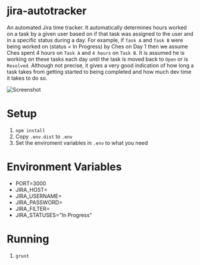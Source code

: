 jira-autotracker
================

An automated Jira time tracker. It automatically determines hours worked on a task by a given user based on if that task was assigned to the user and in a specific status during a day. For example, if `Task A` and `Task B` were being worked on (status = In Progress) by Ches on Day 1 then we assume Ches spent 4 hours on `Task A` and `4 hours` on `Task B`. It is assumed he is working on these tasks each day until the task is moved back to `Open` or is `Resolved`. Although not precise, it gives a very good indication of how long a task takes from getting started to being completed and how much dev time it takes to do so.

![Screenshot](https://dl.dropboxusercontent.com/u/127414/jira-autotracker/Screenshot%202014-10-06%2009.40.47.png)

# Setup

1. `npm install`
2. Copy `.env.dist` to `.env`
3. Set the enviroment variables in `.env` to what you need

# Environment Variables
- PORT=3000
- JIRA_HOST=
- JIRA_USERNAME=
- JIRA_PASSWORD=
- JIRA_FILTER=
- JIRA_STATUSES="In Progress"

# Running

1. `grunt`
